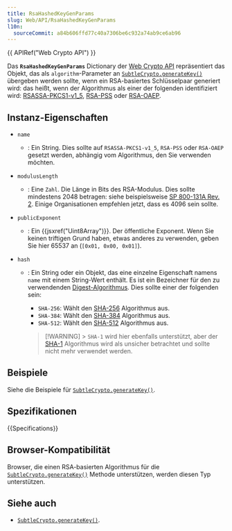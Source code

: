 ```yaml
---
title: RsaHashedKeyGenParams
slug: Web/API/RsaHashedKeyGenParams
l10n:
  sourceCommit: a84b606ffd77c40a7306be6c932a74ab9ce6ab96
---
```


{{ APIRef("Web Crypto API") }}

Das **`RsaHashedKeyGenParams`** Dictionary der [Web Crypto API](/de/docs/Web/API/Web_Crypto_API) repräsentiert das Objekt, das als `algorithm`-Parameter an [`SubtleCrypto.generateKey()`](/de/docs/Web/API/SubtleCrypto/generateKey) übergeben werden sollte, wenn ein RSA-basiertes Schlüsselpaar generiert wird: das heißt, wenn der Algorithmus als einer der folgenden identifiziert wird: [RSASSA-PKCS1-v1_5](/de/docs/Web/API/SubtleCrypto/sign#rsassa-pkcs1-v1_5), [RSA-PSS](/de/docs/Web/API/SubtleCrypto/sign#rsa-pss) oder [RSA-OAEP](/de/docs/Web/API/SubtleCrypto/encrypt#rsa-oaep).

## Instanz-Eigenschaften

- `name`
  - : Ein String. Dies sollte auf `RSASSA-PKCS1-v1_5`, `RSA-PSS` oder `RSA-OAEP` gesetzt werden, abhängig vom Algorithmus, den Sie verwenden möchten.
- `modulusLength`
  - : Eine `Zahl`. Die Länge in Bits des RSA-Modulus. Dies sollte mindestens 2048 betragen: siehe beispielsweise [SP 800-131A Rev. 2](https://csrc.nist.gov/pubs/sp/800/131/a/r2/final). Einige Organisationen empfehlen jetzt, dass es 4096 sein sollte.
- `publicExponent`
  - : Ein {{jsxref("Uint8Array")}}. Der öffentliche Exponent. Wenn Sie keinen triftigen Grund haben, etwas anderes zu verwenden, geben Sie hier 65537 an (`[0x01, 0x00, 0x01]`).
- `hash`

  - : Ein String oder ein Objekt, das eine einzelne Eigenschaft namens `name` mit einem String-Wert enthält. Es ist ein Bezeichner für den zu verwendenden [Digest-Algorithmus](/de/docs/Web/API/SubtleCrypto/digest). Dies sollte einer der folgenden sein:

    - `SHA-256`: Wählt den [SHA-256](/de/docs/Web/API/SubtleCrypto/digest#supported_algorithms) Algorithmus aus.
    - `SHA-384`: Wählt den [SHA-384](/de/docs/Web/API/SubtleCrypto/digest#supported_algorithms) Algorithmus aus.
    - `SHA-512`: Wählt den [SHA-512](/de/docs/Web/API/SubtleCrypto/digest#supported_algorithms) Algorithmus aus.

    > [!WARNING] > `SHA-1` wird hier ebenfalls unterstützt, aber der [SHA-1](/de/docs/Web/API/SubtleCrypto/digest#supported_algorithms) Algorithmus wird als unsicher betrachtet und sollte nicht mehr verwendet werden.

## Beispiele

Siehe die Beispiele für [`SubtleCrypto.generateKey()`](/de/docs/Web/API/SubtleCrypto/generateKey).

## Spezifikationen

{{Specifications}}

## Browser-Kompatibilität

Browser, die einen RSA-basierten Algorithmus für die [`SubtleCrypto.generateKey()`](/de/docs/Web/API/SubtleCrypto/generateKey) Methode unterstützen, werden diesen Typ unterstützen.

## Siehe auch

- [`SubtleCrypto.generateKey()`](/de/docs/Web/API/SubtleCrypto/generateKey).
